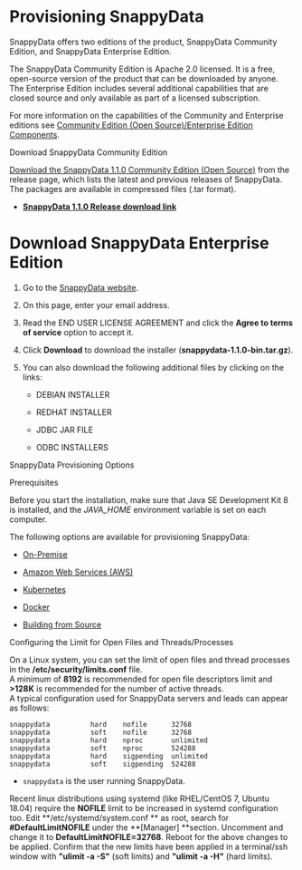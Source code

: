 # Provisioning SnappyData

SnappyData offers two editions of the product, SnappyData Community Edition, and SnappyData Enterprise Edition.

The SnappyData Community Edition is Apache 2.0 licensed. It is a free, open-source version of the product that can be downloaded by anyone.
The Enterprise Edition includes several additional capabilities that are closed source and only available as part of a licensed subscription.

For more information on the capabilities of the Community and Enterprise editions see [Community Edition (Open Source)/Enterprise Edition Components](additional_files/open_source_components.md).

<a id= download> </a>
<heading2> Download SnappyData Community Edition</heading2>

[Download the SnappyData 1.1.0 Community Edition (Open Source)](https://github.com/SnappyDataInc/snappydata/releases/) from the release page, which lists the latest and previous releases of SnappyData. The packages are available in compressed files (.tar format).

* [**SnappyData 1.1.0 Release download link**](https://github.com/SnappyDataInc/snappydata/releases/download/v1.1.0/snappydata-1.1.0-bin.tar.gz)

<heading2> Download SnappyData Enterprise Edition</heading2> 
=======

1. Go to the [SnappyData website](http://www.snappydata.io/download).

2. On this page, enter your email address.

3. Read the END USER LICENSE AGREEMENT and click the **Agree to terms of service** option to accept it.

4. Click **Download** to download the installer (**snappydata-1.1.0-bin.tar.gz**).

5. You can also download the following additional files by clicking on the links:

	* DEBIAN INSTALLER

	* REDHAT INSTALLER

	* JDBC JAR FILE

	* ODBC INSTALLERS

<a id= provisioningsnappy> </a>
<heading2>SnappyData Provisioning Options</heading2>

<heading3>Prerequisites</heading3>

Before you start the installation, make sure that Java SE Development Kit 8 is installed, and the *JAVA_HOME* environment variable is set on each computer.

The following options are available for provisioning SnappyData:

* [On-Premise](install/install_on_premise.md) <a id="install-on-premise"></a>

* [Amazon Web Services (AWS)](install/setting_up_cluster_on_amazon_web_services.md) <a id="setting-up-cluster-on-amazon-web-services-aws"></a>

* [Kubernetes](kubernetes.md)

* [Docker](/quickstart/getting_started_with_docker_image.md)

* [Building from Source](install/building_from_source.md)<a id="building-from-source"></a>

<heading3>Configuring the Limit for Open Files and Threads/Processes</heading3>

On a Linux system, you can set the limit of open files and thread processes in the **/etc/security/limits.conf** file. 
</br>A minimum of **8192** is recommended for open file descriptors limit and **>128K** is recommended for the number of active threads. 
</br>A typical configuration used for SnappyData servers and leads can appear as follows:

```pre
snappydata          hard    nofile      32768
snappydata          soft    nofile      32768
snappydata          hard    nproc       unlimited
snappydata          soft    nproc       524288
snappydata          hard    sigpending  unlimited
snappydata          soft    sigpending  524288
```
* `snappydata` is the user running SnappyData.

Recent linux distributions using systemd (like RHEL/CentOS 7, Ubuntu 18.04) require the **NOFILE** limit to be increased in systemd configuration too. Edit **/etc/systemd/system.conf ** as root, search for **#DefaultLimitNOFILE** under the **[Manager] **section. Uncomment and change it to **DefaultLimitNOFILE=32768**. 
Reboot for the above changes to be applied. Confirm that the new limits have been applied in a terminal/ssh window with **"ulimit -a -S"** (soft limits) and **"ulimit -a -H"** (hard limits).

